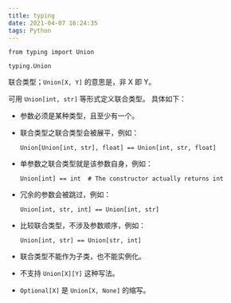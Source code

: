```yaml
---
title: typing
date: 2021-04-07 16:24:35
tags: Python
---
```


```
from typing import Union
```

`typing.Union`

联合类型；`Union[X, Y]` 的意思是，非 X 即 Y。

可用 `Union[int, str]` 等形式定义联合类型。 具体如下：

- 参数必须是某种类型，且至少有一个。

- 联合类型之联合类型会被展平，例如：

  ```
  Union[Union[int, str], float] == Union[int, str, float]
  ```

- 单参数之联合类型就是该参数自身，例如：

  ```
  Union[int] == int  # The constructor actually returns int
  ```

- 冗余的参数会被跳过，例如：

  ```
  Union[int, str, int] == Union[int, str]
  ```

- 比较联合类型，不涉及参数顺序，例如：

  ```
  Union[int, str] == Union[str, int]
  ```

- 联合类型不能作为子类，也不能实例化。

- 不支持 `Union[X][Y]` 这种写法。

- `Optional[X]` 是 `Union[X, None]` 的缩写。

